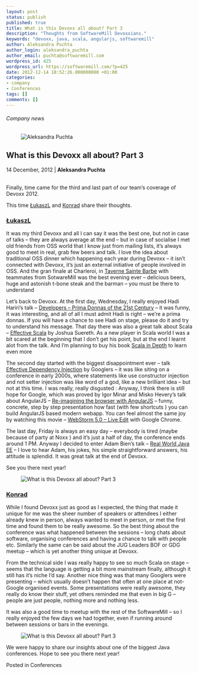 ```yaml
---
layout: post
status: publish
published: true
title: What is this Devoxx all about? Part 3
description: "Thoughts from SoftwareMill Devoxxians."
keywords: "devoxx, java, scala, angularjs, softwaremill"
author: Aleksandra Puchta
author_login: aleksandra_puchta
author_email: puchta@softwaremill.com
wordpress_id: 425
wordpress_url: https://softwaremill.com/?p=425
date: 2012-12-14 18:52:26.000000000 +01:00
categories:
- company
- Conferences
tags: []
comments: []
---
```


<h6>Company news</h6>
<div class="post-header clearfix">
<figure><div class="image"><img src="https://softwaremill.com/wp-content/uploads/2013/04/puchta.jpg" alt="Aleksandra Puchta"></div></figure><div class="title">
<h2 class="font-dark-blue font-normal">What is this Devoxx all about? Part 3</h2>14 December, 2012 | <b>Aleksandra Puchta</b><br><br>
</div>
</div>
<div class="post-rows">
<div class="text">
<p>Finally, time came for the third and last part of our team’s coverage of Devoxx 2012.</p>
<p>This time <a href="https://twitter.com/lukaszlenart">ŁukaszL</a> and <a href="https://twitter.com/ktosopl">Konrad</a> share their thoughts.</p>
<h3><a href="https://twitter.com/lukaszlenart">ŁukaszL</a></h3>
<p>It was my third Devoxx and all I can say it was the best one, but not in case of talks – they are always average at the end – but in case of socialise I met old friends from OSS world that I know just from mailing lists, it’s always good to meet in real, grab few beers and talk. I love the idea about traditional OSS dinner which happening each year during Devoxx – it isn’t connected with Devoxx, it’s just an external initiative of people involved in OSS. And the gran finale at Charleroi, in <a href="http://www.whatsupin.be/fr/sortir/8348/taverne-sainte-barbe">Taverne Sainte Barbe</a> with teammates from SotwareMill was the best evening ever – delicious beers, huge and astonish t-bone steak and the barman – you must be there to understand</p>
<p>Let’s back to Devoxx. At the first day, Wednesday, I really enjoyed Hadi Hariri’s talk – <a href="http://www.devoxx.com/display/DV12/Developers+-+Prima+Donnas+of+the+21st+Century">Developers – Prima Donnas of the 21st Century</a> – it was funny, it was interesting, and all of all I must admit Hadi is right – we’re a prima donnas. If you will have a chance to see Hadi on stage, please do it and try to understand his message. That day there was also a great talk about Scala – <a href="http://www.devoxx.com/display/DV12/Effective+Scala">Effective Scala</a> by Joshua Suereth. As a new player in Scala world I was a bit scared at the beginning that I don’t get his point, but at the end I learnt alot from the talk. And I’m planning to buy his book <a href="http://www.amazon.co.uk/Scala-Depth-Joshua-D-Suereth/dp/1935182706/ref=sr_1_1?s=books&amp;ie=UTF8&amp;qid=1354605243&amp;sr=1-1">Scala in Depth</a> to learn even more</p>
<p>The second day started with the biggest disappointment ever – talk <a href="http://www.devoxx.com/display/DV12/Effective+Dependency+Injection">Effective Dependency Injection</a> by Googlers – it was like siting on a conference in early 2000s, where statements like use constructor injection and not setter injection was like word of a god, like a new brilliant idea – but not at this time. I was really, really disgusted : Anyway, I think there is still hope for Google, which was proved by Igor Minar and Misko Hevery’s talk about AngularJS – <a href="http://www.devoxx.com/display/DV12/Re-imagining+the+browser+with+AngularJS">Re-imagining the browser with AngularJS</a> – funny, concrete, step by step presentation how fast (with few shortcuts ) you can build AngularJS based modern webapp. You can feel almost the same joy by watching this movie – <a href="http://www.youtube.com/watch?v=wCVwdvufTds">WebStorm 5.0 – Live Edit</a> with Google Chrome.</p>
<p>The last day, Friday is always an easy day – everybody is tired (maybe because of party at Noxx ) and it’s just a half of day, the conference ends around 1 PM. Anyway I decided to enter Adam Bien’s talk – <a href="http://www.devoxx.com/display/DV12/Real+World+Java+EE">Real World Java EE</a> – I love to hear Adam, his jokes, his simple straightforward answers, his attitude is splendid. It was great talk at the end of Devoxx.</p>
<p>See you there next year!</p>
</div>
<figure><img src="https://softwaremill.com/wp-content/uploads/2013/12/A7puZOrCAAAyqNH.jpg-large1.jpeg" alt="What is this Devoxx all about? Part 3"></figure><div class="text">
<h3><a href="https://twitter.com/ktosopl">Konrad</a></h3>
<p>While I found Devoxx just as good as I expected, the thing that made it unique for me was the sheer number of speakers or attendees I either already knew in person, always wanted to meet in person, or met the first time and found them to be really awesome. So the best thing about the conference was what happened between the sessions – long chats about software, organising conferences and having a chance to talk with people etc. Similarly the same can be said about the JUG Leaders BOF or GDG meetup – which is yet another thing unique at Devoxx.</p>
<p>From the technical side I was really happy to see so much Scala on stage – seems that the language is getting a bit more mainstream finally, although it still has it’s niche I’d say. Another nice thing was that many Googlers were presenting – which usually doesn’t happen that often at one place at not-Google organised events. Some presentations were really awesome, they really do know their stuff, yet others reminded me that even in big G – people are just people, nothing more and nothing less.</p>
<p>It was also a good time to meetup with the rest of the SoftwareMill – so I really enjoyed the few days we had together, even if running around between sessions or bars in the evenings.</p>
</div>
<figure><img src="https://softwaremill.com/wp-content/uploads/2013/12/IMG_12551.jpg" alt="What is this Devoxx all about? Part 3"></figure><div class="text">
<p>We were happy to share our insights about one of the biggest Java conferences. Hope to see you there next year!</p>
</div>
</div>
<div class="post-footer">Posted in Conferences</div>

